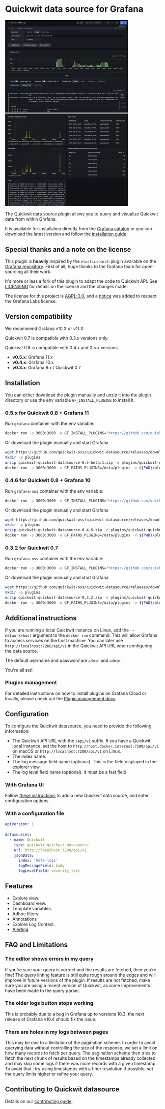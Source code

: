 # Quickwit data source for Grafana

<img alt="Grafana Explorer Screenshot" src="src/img/screenshot-explorer-view-with-query.png" width="400" ><img alt="Grafana Dashboard Screenshot" src="src/img/screenshot-dashboard-view.png" width="400" >

The Quickwit data source plugin allows you to query and visualize Quickwit data from within Grafana.

It is available for installation directly from the
[Grafana catalog](https://grafana.com/grafana/plugins/quickwit-quickwit-datasource/)
or you can download the latest version and follow the
[installation guide](#installation).

## Special thanks and a note on the license

This plugin is **heavily** inspired by the `elasticsearch` plugin available on the [Grafana repository](https://github.com/grafana/). First of all, huge thanks to the Grafana team for open-sourcing all their work.

It's more or less a fork of this plugin to adapt the code to Quickwit API. See [LICENSING](LICENSING.md) for details on the license and the changes made.

The license for this project is [AGPL-3.0](LICENSE.md), and a [notice](NOTICE.md) was added to respect the Grafana Labs license.

## Version compatibility

We recommend Grafana v10.X or v11.X.

Quickwit 0.7 is compatible with 0.3.x versions only.

Quickwit 0.8 is compatible with 0.4.x and 0.5.x versions.

- **v0.5.x**: Grafana 11.x
- **v0.4.x**: Grafana 10.x  
- **v0.3.x**: Grafana 9.x / Quickwit 0.7

## Installation

You can either download the plugin manually and unzip it into the plugin directory or use the env variable `GF_INSTALL_PLUGINS` to install it.

### 0.5.x for Quickwit 0.8 + Grafana 11

Run `grafana` container with the env variable:

```bash
docker run -p 3000:3000 -e GF_INSTALL_PLUGINS="https://github.com/quickwit-oss/quickwit-datasource/releases/download/v0.5-beta.1/quickwit-quickwit-datasource-0.5-beta.1.zip;quickwit-quickwit-datasource" grafana/grafana run
```

Or download the plugin manually and start Grafana

```bash
wget https://github.com/quickwit-oss/quickwit-datasource/releases/download/v0.5-beta.1/quickwit-quickwit-datasource-0.5-beta.1.zip
mkdir -p plugins
unzip quickwit-quickwit-datasource-0.5-beta.1.zip -d plugins/quickwit-quickwit-datasource-0.5-beta.1
docker run -p 3000:3000 -e GF_PATHS_PLUGINS=/data/plugins -v ${PWD}/plugins:/data/plugins grafana/grafana run
```

### 0.4.6 for Quickwit 0.8 + Grafana 10

Run `grafana-oss` container with the env variable:

```bash
docker run -p 3000:3000 -e GF_INSTALL_PLUGINS="https://github.com/quickwit-oss/quickwit-datasource/releases/download/v0.4.6/quickwit-quickwit-datasource-0.4.6.zip;quickwit-quickwit-datasource" grafana/grafana-oss run
```

Or download the plugin manually and start Grafana

```bash
wget https://github.com/quickwit-oss/quickwit-datasource/releases/download/v0.4.6/quickwit-quickwit-datasource-0.4.6.zip
mkdir -p plugins
unzip quickwit-quickwit-datasource-0.4.6.zip -d plugins/quickwit-quickwit-datasource-0.4.6
docker run -p 3000:3000 -e GF_PATHS_PLUGINS=/data/plugins -v ${PWD}/plugins:/data/plugins grafana/grafana-oss run
```

### 0.3.2 for Quickwit 0.7

Run `grafana-oss` container with the env variable:

```bash
docker run -p 3000:3000 -e GF_INSTALL_PLUGINS="https://github.com/quickwit-oss/quickwit-datasource/releases/download/v0.3.2/quickwit-quickwit-datasource-0.3.2.zip;quickwit-quickwit-datasource" grafana/grafana-oss run
```

Or download the plugin manually and start Grafana

```bash
wget https://github.com/quickwit-oss/quickwit-datasource/releases/download/v0.3.2/quickwit-quickwit-datasource-0.3.2.zip
mkdir -p plugins
unzip quickwit-quickwit-datasource-0.3.2.zip -d plugins/quickwit-quickwit-datasource-0.3.2
docker run -p 3000:3000 -e GF_PATHS_PLUGINS=/data/plugins -v ${PWD}/plugins:/data/plugins grafana/grafana-oss run
```

## Additional instructions

If you are running a local Quickwit instance on Linux, add the `--network=host` argument to the `docker run` command. This will allow Grafana to access services on the host machine. You can later use `http://localhost:7280/api/v1` in the Quickwit API URL when configuring the data source.

The default username and password are `admin` and `admin`.

You're all set!

### Plugins management

For detailed instructions on how to install plugins on Grafana Cloud or
locally, please check out the [Plugin management docs](https://grafana.com/docs/grafana/latest/administration/plugin-management/).

## Configuration

To configure the Quickwit datasource, you need to provide the following information:
- The Quickwit API URL with the `/api/v1` suffix. If you have a Quickwit local instance, set the host to `http://host.docker.internal:7280/api/v1` on macOS or `http://localhost:7280/api/v1` on Linux.
- The index name.
- The log message field name (optional). This is the field displayed in the explorer view.
- The log level field name (optional). It must be a fast field.
  
### With Grafana UI

Follow [these instructions](https://grafana.com/docs/grafana/latest/administration/data-source-management/) to add a new Quickwit data source, and enter configuration options.

### With a configuration file

```yaml
apiVersion: 1

datasources:
  - name: Quickwit
    type: quickwit-quickwit-datasource
    url: http://localhost:7280/api/v1
    jsonData:
      index: 'hdfs-logs'
      logMessageField: body
      logLevelField: severity_text
```

## Features

- Explore view.
- Dashboard view.
- Template variables.
- Adhoc filters.
- Annotations
- Explore Log Context.
- [Alerting](https://grafana.com/docs/grafana/latest/alerting/).

## FAQ and Limitations

### The editor shows errors in my query

If you’re sure your query is correct and the results are fetched, then you’re fine! The query linting feature is still quite rough around the edges and will improve in future versions of the plugin.
If results are not fetched, make sure you are using a recent version of Quickwit, as some improvements have been made to the query parser.

### The older logs button stops working

This is probably due to a bug in Grafana up to versions 10.3, the next release of Grafana v10.4 should fix the issue. 

### There are holes in my logs between pages

This may be due to a limitation of the pagination scheme. In order to avoid querying data without controlling the size of the response, we set a limit on how many records to fetch per query. The pagination scheme then tries to fetch the next chunk of results based on the timestamps already collected and may skip some logs if there was more records with a given timestamp.
To avoid that : try using timestamps with a finer resolution if possible, set the query limits higher or refine your query.

## Contributing to Quickwit datasource

Details on our [contributing guide](CONTRIBUTING.md).
